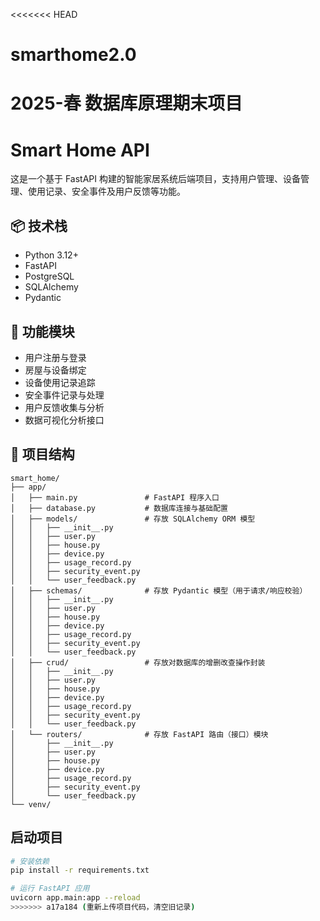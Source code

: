 <<<<<<< HEAD
# smarthome2.0
2025-春 数据库原理期末项目
=======
# Smart Home API

这是一个基于 FastAPI 构建的智能家居系统后端项目，支持用户管理、设备管理、使用记录、安全事件及用户反馈等功能。

## 📦 技术栈

- Python 3.12+
- FastAPI
- PostgreSQL
- SQLAlchemy
- Pydantic

## 🔧 功能模块

- 用户注册与登录
- 房屋与设备绑定
- 设备使用记录追踪
- 安全事件记录与处理
- 用户反馈收集与分析
- 数据可视化分析接口

## 📂 项目结构
```plaintext
smart_home/
├── app/
│   ├── main.py               # FastAPI 程序入口
│   ├── database.py           # 数据库连接与基础配置
│   ├── models/               # 存放 SQLAlchemy ORM 模型
│   │   ├── __init__.py
│   │   ├── user.py
│   │   ├── house.py
│   │   ├── device.py
│   │   ├── usage_record.py
│   │   ├── security_event.py
│   │   └── user_feedback.py
│   ├── schemas/              # 存放 Pydantic 模型（用于请求/响应校验）
│   │   ├── __init__.py
│   │   ├── user.py
│   │   ├── house.py
│   │   ├── device.py
│   │   ├── usage_record.py
│   │   ├── security_event.py
│   │   └── user_feedback.py
│   ├── crud/                 # 存放对数据库的增删改查操作封装
│   │   ├── __init__.py
│   │   ├── user.py
│   │   ├── house.py
│   │   ├── device.py
│   │   ├── usage_record.py
│   │   ├── security_event.py
│   │   └── user_feedback.py
│   └── routers/              # 存放 FastAPI 路由（接口）模块
│       ├── __init__.py
│       ├── user.py
│       ├── house.py
│       ├── device.py
│       ├── usage_record.py
│       ├── security_event.py
│       └── user_feedback.py
└── venv/
```


## 启动项目

```bash
# 安装依赖
pip install -r requirements.txt

# 运行 FastAPI 应用
uvicorn app.main:app --reload
>>>>>>> a17a184 (重新上传项目代码，清空旧记录)
